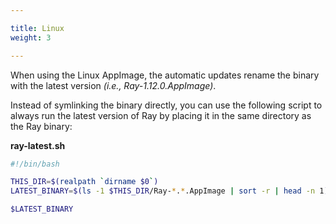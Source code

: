 ```yaml
---

title: Linux
weight: 3

---
```


When using the Linux AppImage, the automatic updates rename the binary with the latest version _(i.e., Ray-1.12.0.AppImage)_.

Instead of symlinking the binary directly, you can use the following script to always run the latest version of Ray by placing it in the same directory as the Ray binary:



__ray-latest.sh__

```bash
#!/bin/bash

THIS_DIR=$(realpath `dirname $0`)
LATEST_BINARY=$(ls -1 $THIS_DIR/Ray-*.*.AppImage | sort -r | head -n 1)

$LATEST_BINARY
```



